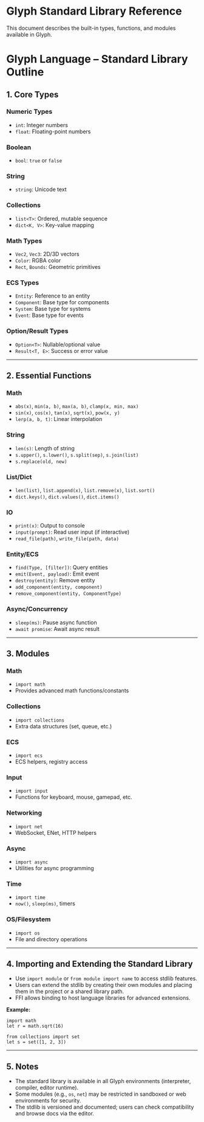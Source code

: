 # Glyph Standard Library Reference

This document describes the built-in types, functions, and modules available in Glyph.

# Glyph Language – Standard Library Outline

## 1. Core Types

### Numeric Types
- `int`: Integer numbers
- `float`: Floating-point numbers

### Boolean
- `bool`: `true` or `false`

### String
- `string`: Unicode text

### Collections
- `list<T>`: Ordered, mutable sequence
- `dict<K, V>`: Key-value mapping

### Math Types
- `Vec2`, `Vec3`: 2D/3D vectors
- `Color`: RGBA color
- `Rect`, `Bounds`: Geometric primitives

### ECS Types
- `Entity`: Reference to an entity
- `Component`: Base type for components
- `System`: Base type for systems
- `Event`: Base type for events

### Option/Result Types
- `Option<T>`: Nullable/optional value
- `Result<T, E>`: Success or error value

---

## 2. Essential Functions

### Math
- `abs(x)`, `min(a, b)`, `max(a, b)`, `clamp(x, min, max)`
- `sin(x)`, `cos(x)`, `tan(x)`, `sqrt(x)`, `pow(x, y)`
- `lerp(a, b, t)`: Linear interpolation

### String
- `len(s)`: Length of string
- `s.upper()`, `s.lower()`, `s.split(sep)`, `s.join(list)`
- `s.replace(old, new)`

### List/Dict
- `len(list)`, `list.append(x)`, `list.remove(x)`, `list.sort()`
- `dict.keys()`, `dict.values()`, `dict.items()`

### IO
- `print(x)`: Output to console
- `input(prompt)`: Read user input (if interactive)
- `read_file(path)`, `write_file(path, data)`

### Entity/ECS
- `find(Type, [filter])`: Query entities
- `emit(Event, payload)`: Emit event
- `destroy(entity)`: Remove entity
- `add_component(entity, component)`
- `remove_component(entity, ComponentType)`

### Async/Concurrency
- `sleep(ms)`: Pause async function
- `await promise`: Await async result

---

## 3. Modules

### Math
- `import math`
- Provides advanced math functions/constants

### Collections
- `import collections`
- Extra data structures (set, queue, etc.)

### ECS
- `import ecs`
- ECS helpers, registry access

### Input
- `import input`
- Functions for keyboard, mouse, gamepad, etc.

### Networking
- `import net`
- WebSocket, ENet, HTTP helpers

### Async
- `import async`
- Utilities for async programming

### Time
- `import time`
- `now()`, `sleep(ms)`, timers

### OS/Filesystem
- `import os`
- File and directory operations

---

## 4. Importing and Extending the Standard Library
- Use `import module` or `from module import name` to access stdlib features.
- Users can extend the stdlib by creating their own modules and placing them in the project or a shared library path.
- FFI allows binding to host language libraries for advanced extensions.

**Example:**
```glyph
import math
let r = math.sqrt(16)

from collections import set
let s = set([1, 2, 3])
```

---

## 5. Notes
- The standard library is available in all Glyph environments (interpreter, compiler, editor runtime).
- Some modules (e.g., `os`, `net`) may be restricted in sandboxed or web environments for security.
- The stdlib is versioned and documented; users can check compatibility and browse docs via the editor. 